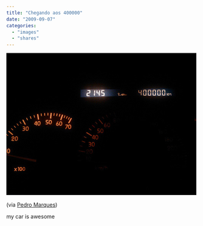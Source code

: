 ```yaml
---
title: "Chegando aos 400000"
date: "2009-09-07"
categories: 
  - "images"
  - "shares"
---
```


![](images/tumblr_kplqitkfwG1qz4vrlo1_500.jpg)

(via [Pedro Marques](http://flickr.com/photos/pedromarques))

my car is awesome
